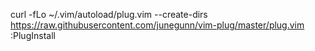curl -fLo ~/.vim/autoload/plug.vim --create-dirs \
    https://raw.githubusercontent.com/junegunn/vim-plug/master/plug.vim
:PlugInstall
